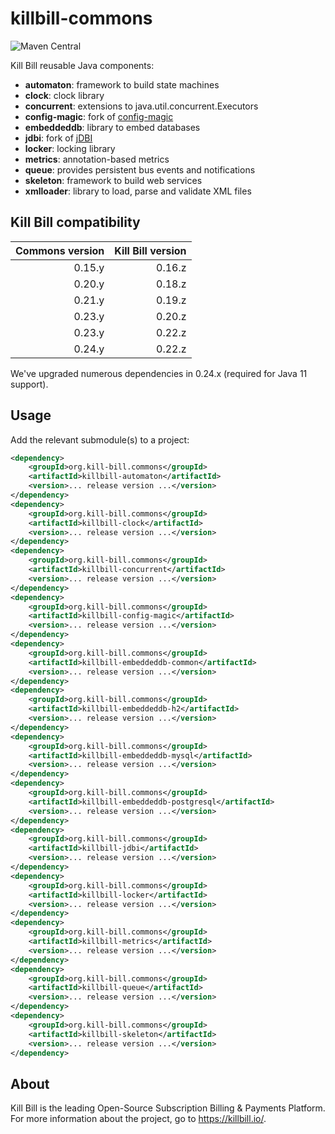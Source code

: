 # killbill-commons
![Maven Central](https://img.shields.io/maven-central/v/org.kill-bill.commons/killbill-commons?color=blue&label=Maven%20Central)

Kill Bill reusable Java components:

* **automaton**: framework to build state machines
* **clock**: clock library
* **concurrent**: extensions to java.util.concurrent.Executors
* **config-magic**: fork of [config-magic](https://github.com/brianm/config-magic)
* **embeddeddb**: library to embed databases
* **jdbi**: fork of [jDBI](https://github.com/jdbi/jdbi)
* **locker**: locking library
* **metrics**: annotation-based metrics
* **queue**: provides persistent bus events and notifications
* **skeleton**: framework to build web services
* **xmlloader**: library to load, parse and validate XML files

## Kill Bill compatibility

| Commons version | Kill Bill version |
| --------------: | ----------------: |
| 0.15.y          | 0.16.z            |
| 0.20.y          | 0.18.z            |
| 0.21.y          | 0.19.z            |
| 0.23.y          | 0.20.z            |
| 0.23.y          | 0.22.z            |
| 0.24.y          | 0.22.z            |

We've upgraded numerous dependencies in 0.24.x (required for Java 11 support).

## Usage

Add the relevant submodule(s) to a project:

```xml
<dependency>
    <groupId>org.kill-bill.commons</groupId>
    <artifactId>killbill-automaton</artifactId>
    <version>... release version ...</version>
</dependency>
<dependency>
    <groupId>org.kill-bill.commons</groupId>
    <artifactId>killbill-clock</artifactId>
    <version>... release version ...</version>
</dependency>
<dependency>
    <groupId>org.kill-bill.commons</groupId>
    <artifactId>killbill-concurrent</artifactId>
    <version>... release version ...</version>
</dependency>
<dependency>
    <groupId>org.kill-bill.commons</groupId>
    <artifactId>killbill-config-magic</artifactId>
    <version>... release version ...</version>
</dependency>
<dependency>
    <groupId>org.kill-bill.commons</groupId>
    <artifactId>killbill-embeddeddb-common</artifactId>
    <version>... release version ...</version>
</dependency>
<dependency>
    <groupId>org.kill-bill.commons</groupId>
    <artifactId>killbill-embeddeddb-h2</artifactId>
    <version>... release version ...</version>
</dependency>
<dependency>
    <groupId>org.kill-bill.commons</groupId>
    <artifactId>killbill-embeddeddb-mysql</artifactId>
    <version>... release version ...</version>
</dependency>
<dependency>
    <groupId>org.kill-bill.commons</groupId>
    <artifactId>killbill-embeddeddb-postgresql</artifactId>
    <version>... release version ...</version>
</dependency>
<dependency>
    <groupId>org.kill-bill.commons</groupId>
    <artifactId>killbill-jdbi</artifactId>
    <version>... release version ...</version>
</dependency>
<dependency>
    <groupId>org.kill-bill.commons</groupId>
    <artifactId>killbill-locker</artifactId>
    <version>... release version ...</version>
</dependency>
<dependency>
    <groupId>org.kill-bill.commons</groupId>
    <artifactId>killbill-metrics</artifactId>
    <version>... release version ...</version>
</dependency>
<dependency>
    <groupId>org.kill-bill.commons</groupId>
    <artifactId>killbill-queue</artifactId>
    <version>... release version ...</version>
</dependency>
<dependency>
    <groupId>org.kill-bill.commons</groupId>
    <artifactId>killbill-skeleton</artifactId>
    <version>... release version ...</version>
</dependency>
```

## About

Kill Bill is the leading Open-Source Subscription Billing & Payments Platform. For more information about the project, go to https://killbill.io/.
